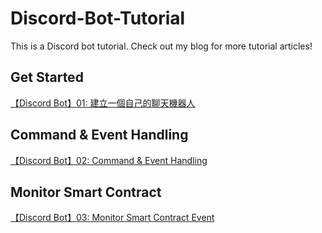 # Discord-Bot-Tutorial
This is a Discord bot tutorial. Check out my blog for more tutorial articles!

## Get Started
[【Discord Bot】01: 建立一個自己的聊天機器人](https://chengche6230.github.io/2022/09/03/discord-bot-1/)

## Command & Event Handling
[【Discord Bot】02: Command & Event Handling](https://chengche6230.github.io/2022/09/03/discord-bot-2/)

## Monitor Smart Contract
[【Discord Bot】03: Monitor Smart Contract Event](https://chengche6230.github.io/2022/09/03/discord-bot-3/)